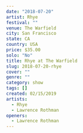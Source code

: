 ```yaml
---
date: "2018-07-20"
artist: Rhye
festival: ""
venue: The Warfield
city: San Francisco
state: CA
country: USA
price: $35.00
solo: "No"
title: Rhye at The Warfield
slug: 2018-07-20-rhye
cover: ""
genre: ""
category: show
tags: []
created: 02/15/2019
artists:
  - Rhye
  - Lawrence Rothman
openers:
  - Lawrence Rothman
---
```

